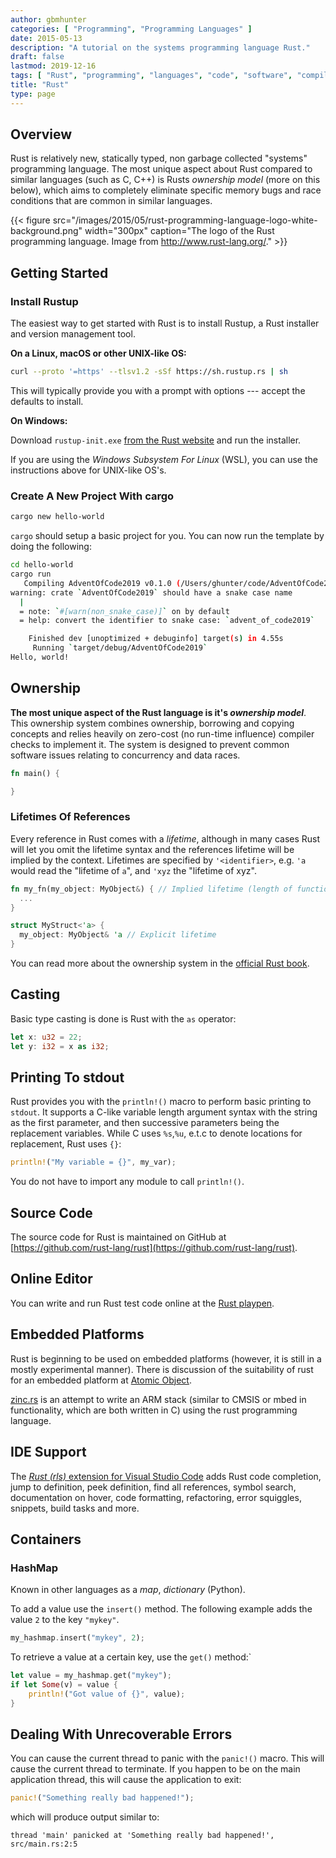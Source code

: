 ```yaml
---
author: gbmhunter
categories: [ "Programming", "Programming Languages" ]
date: 2015-05-13
description: "A tutorial on the systems programming language Rust."
draft: false
lastmod: 2019-12-16
tags: [ "Rust", "programming", "languages", "code", "software", "compiled", "panic", "containers", "HashMap", "hash", "maps", "dictionaries", "Rustup", "cargo", "ownership", "casting", "stdout", "IDEs" ]
title: "Rust"
type: page
---
```


## Overview

Rust is relatively new, statically typed, non garbage collected "systems" programming language. The most unique aspect about Rust compared to similar languages (such as C, C++) is Rusts _ownership model_ (more on this below), which aims to completely eliminate specific memory bugs and race conditions that are common in similar languages.

{{< figure src="/images/2015/05/rust-programming-language-logo-white-background.png" width="300px" caption="The logo of the Rust programming language. Image from http://www.rust-lang.org/."  >}}

## Getting Started

### Install Rustup

The easiest way to get started with Rust is to install Rustup, a Rust installer and version management tool.

**On a Linux, macOS or other UNIX-like OS:**

```sh
curl --proto '=https' --tlsv1.2 -sSf https://sh.rustup.rs | sh
```

This will typically provide you with a prompt with options --- accept the defaults to install.

**On Windows:**

Download `rustup-init.exe` [from the Rust website](https://www.rust-lang.org/tools/install) and run the installer.

If you are using the _Windows Subsystem For Linux_ (WSL), you can use the instructions above for UNIX-like OS's.

### Create A New Project With cargo

```sh
cargo new hello-world
```

`cargo` should setup a basic project for you. You can now run the template by doing the following:

```sh
cd hello-world
cargo run
   Compiling AdventOfCode2019 v0.1.0 (/Users/ghunter/code/AdventOfCode2019)
warning: crate `AdventOfCode2019` should have a snake case name
  |
  = note: `#[warn(non_snake_case)]` on by default
  = help: convert the identifier to snake case: `advent_of_code2019`

    Finished dev [unoptimized + debuginfo] target(s) in 4.55s
     Running `target/debug/AdventOfCode2019`
Hello, world!
```

## Ownership

**The most unique aspect of the Rust language is it's _ownership model_**. This ownership system combines ownership, borrowing and copying concepts and relies heavily on zero-cost (no run-time influence) compiler checks to implement it. The system is designed to prevent common software issues relating to concurrency and data races.

```rust
fn main() {

}
```

### Lifetimes Of References

Every reference in Rust comes with a _lifetime_, although in many cases Rust will let you omit the lifetime syntax and the references lifetime will be implied by the context. Lifetimes are specified by `'<identifier>`, e.g. `'a` would read the "lifetime of `a`", and `'xyz` the "lifetime of xyz".

```rust
fn my_fn(my_object: MyObject&) { // Implied lifetime (length of function)
  ...
}

struct MyStruct<'a> {
  my_object: MyObject& 'a // Explicit lifetime
}
```

You can read more about the ownership system in the [official Rust book](https://doc.rust-lang.org/book/ownership.html).

## Casting

Basic type casting is done is Rust with the `as` operator:

```rust
let x: u32 = 22;
let y: i32 = x as i32;
```

## Printing To stdout

Rust provides you with the `println!()` macro to perform basic printing to `stdout`. It supports a C-like variable length argument syntax with the string as the first parameter, and then successive parameters being the replacement variables. While C uses `%s`,`%u`, e.t.c to denote locations for replacement, Rust uses `{}`:

```rust
println!("My variable = {}", my_var);
```

You do not have to import any module to call `println!()`.

## Source Code

The source code for Rust is maintained on GitHub at [https://github.com/rust-lang/rust](https://github.com/rust-lang/rust).

## Online Editor

You can write and run Rust test code online at the [Rust playpen](https://play.rust-lang.org/).

## Embedded Platforms

Rust is beginning to be used on embedded platforms (however, it is still in a mostly experimental manner). There is discussion of the suitability of rust for an embedded platform at [Atomic Object](http://spin.atomicobject.com/2015/02/20/rust-language-c-embedded/).

[zinc.rs](http://zinc.rs/) is an attempt to write an ARM stack (similar to CMSIS or mbed in functionality, which are both written in C) using the rust programming language.

## IDE Support

The [_Rust (rls)_ extension for Visual Studio Code](https://marketplace.visualstudio.com/items?itemName=rust-lang.rust) adds Rust code completion, jump to definition, peek definition, find all references, symbol search, documentation on hover, code formatting, refactoring, error squiggles, snippets, build tasks and more.

## Containers

### HashMap

Known in other languages as a _map_, _dictionary_ (Python).

To add a value use the `insert()` method. The following example adds the value `2` to the key `"mykey"`.

```rust
my_hashmap.insert("mykey", 2);
```

To retrieve a value at a certain key, use the `get()` method:`

```rust
let value = my_hashmap.get("mykey");
if let Some(v) = value {
    println!("Got value of {}", value);
}
```

## Dealing With Unrecoverable Errors

You can cause the current thread to panic with the `panic!()` macro. This will cause the current thread to terminate. If you happen to be on the main application thread, this will cause the application to exit:

```rust
panic!("Something really bad happened!");
```

which will produce output similar to:

```text
thread 'main' panicked at 'Something really bad happened!', src/main.rs:2:5
```